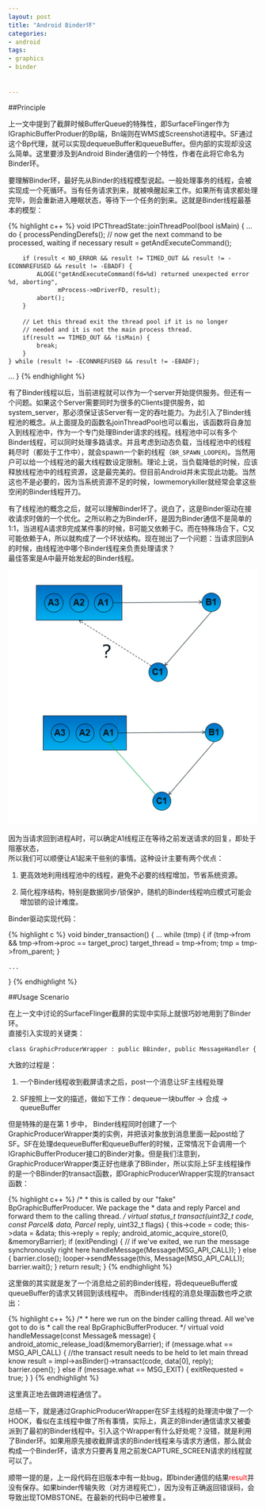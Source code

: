 ```yaml
---
layout: post
title: "Android Binder环"
categories:
- android
tags:
- graphics
- binder


---
```

##Principle

上一文中提到了截屏时候BufferQueue的特殊性，即SurfaceFlinger作为IGraphicBufferProduer的Bp端，Bn端则在WMS或Screenshot进程中。SF通过这个Bp代理，就可以实现dequeueBuffer和queueBuffer。但内部的实现却没这么简单。这里要涉及到Android Binder通信的一个特性，作者在此将它命名为Binder环。

要理解Binder环，最好先从Binder的线程模型说起。一般处理事务的线程，会被实现成一个死循环。当有任务请求到来，就被唤醒起来工作。如果所有请求都处理完毕，则会重新进入睡眠状态，等待下一个任务的到来。这就是Binder线程最基本的模型：

{% highlight c++ %}
void IPCThreadState::joinThreadPool(bool isMain)
{
...
    do {
        processPendingDerefs();
        // now get the next command to be processed, waiting if necessary
        result = getAndExecuteCommand();

        if (result < NO_ERROR && result != TIMED_OUT && result != -ECONNREFUSED && result != -EBADF) {
            ALOGE("getAndExecuteCommand(fd=%d) returned unexpected error %d, aborting",
                  mProcess->mDriverFD, result);
            abort();
        }
        
        // Let this thread exit the thread pool if it is no longer
        // needed and it is not the main process thread.
        if(result == TIMED_OUT && !isMain) {
            break;
        }
    } while (result != -ECONNREFUSED && result != -EBADF);
...
}
{% endhighlight %}

有了Binder线程以后，当前进程就可以作为一个server开始提供服务。但还有一个问题。如果这个Server需要同时为很多的Clients提供服务，如system_server，那必须保证该Server有一定的吞吐能力。为此引入了Binder线程池的概念。从上面提及的函数名joinThreadPool也可以看出，该函数将自身加入到线程池中，作为一个专门处理Binder请求的线程。线程池中可以有多个Binder线程，可以同时处理多路请求。并且考虑到动态负载，当线程池中的线程耗尽时（都处于工作中），就会spawn一个新的线程（`BR_SPAWN_LOOPER`)。当然用户可以给一个线程池的最大线程数设定限制。理论上说，当负载降低的时候，应该释放线程池中的线程资源，这是最完美的。但目前Android并未实现此功能。当然这也不是必要的，因为当系统资源不足的时候，lowmemorykiller就经常会拿这些空闲的Binder线程开刀。

有了线程池的概念之后，就可以理解Binder环了。说白了，这是Binder驱动在接收请求时做的一个优化。之所以称之为Binder环，是因为Binder通信不是简单的1:1，当进程A请求B完成某件事的时候，B可能又依赖于C。而在特殊场合下，C又可能依赖于A，所以就构成了一个环状结构。现在抛出了一个问题：当请求回到A的时候，由线程池中哪个Binder线程来负责处理请求？  
最佳答案是A中最开始发起的Binder线程。

![Alt text](/media/pic/14/binder-thread1.png)
![Alt text](/media/pic/14/binder-thread2.png)

因为当请求回到进程A时，可以确定A1线程正在等待之前发送请求的回复，即处于阻塞状态，  
所以我们可以顺便让A1起来干些别的事情。这种设计主要有两个优点：

1. 更高效地利用线程池中的线程，避免不必要的线程增加，节省系统资源。

2. 简化程序结构，特别是数据同步/锁保护，随机的Binder线程响应模式可能会增加锁的设计难度。

Binder驱动实现代码：

{% highlight c %}
void binder_transaction()
{
	...
	while (tmp) {
		if (tmp->from && tmp->from->proc == target_proc)
			target_thread = tmp->from;
		tmp = tmp->from_parent;
	}

	...
}
{% endhighlight %}

##Usage Scenario

在上一文中讨论的SurfaceFlinger截屏的实现中实际上就很巧妙地用到了Binder环。  
直接引入实现的关键类：

    class GraphicProducerWrapper : public BBinder, public MessageHandler {

大致的过程是：

1. 一个Binder线程收到截屏请求之后，post一个消息让SF主线程处理

2. SF按照上一文的描述，做如下工作：dequeue一块buffer -> 合成 -> queueBuffer

但是特殊的是在第 1 步中， Binder线程同时创建了一个GraphicProducerWrapper类的实例，并把该对象放到消息里面一起post给了SF。SF在处理dequeueBuffer和queueBuffer的时候，正常情况下会调用一个IGraphicBufferProducer接口的Binder对象。但是我们注意到，GraphicProducerWrapper类正好也继承了BBinder，所以实际上SF主线程操作的是一个BBinder的transact函数，即GraphicProducerWrapper实现的transact函数：

{% highlight c++ %}
    /*
     * this is called by our "fake" BpGraphicBufferProducer. We package the
     * data and reply Parcel and forward them to the calling thread.
     */
    virtual status_t transact(uint32_t code,
            const Parcel& data, Parcel* reply, uint32_t flags) {
        this->code = code;
        this->data = &data;
        this->reply = reply;
        android_atomic_acquire_store(0, &memoryBarrier);
        if (exitPending) {
            // if we've exited, we run the message synchronously right here
            handleMessage(Message(MSG_API_CALL));
        } else {
            barrier.close();
            looper->sendMessage(this, Message(MSG_API_CALL));
            barrier.wait();
        }
        return result;
    }
{% endhighlight %}


这里做的其实就是发了一个消息给之前的Binder线程，将dequeueBuffer或queueBuffer的请求又转回到该线程中。
而Binder线程的消息处理函数也呼之欲出：

{% highlight c++ %}
	/*
	 * here we run on the binder calling thread. All we've got to do is
	 * call the real BpGraphicBufferProducer.
	 */
    virtual void handleMessage(const Message& message) {
        android_atomic_release_load(&memoryBarrier);
        if (message.what == MSG_API_CALL) {
            //the transact result needs to be held to let main thread know
            result = impl->asBinder()->transact(code, data[0], reply);
            barrier.open();
        } else if (message.what == MSG_EXIT) {
            exitRequested = true;
        }
    }
{% endhighlight %}


这里真正地去做跨进程通信了。

总结一下，就是通过GraphicProducerWrapper在SF主线程的处理流中做了一个HOOK，看似在主线程中做了所有事情，实际上，真正的Binder通信请求又被委派到了最初的Binder线程中。引入这个Wrapper有什么好处呢？没错，就是利用了Binder环。如果用原先接收截屏请求的Binder线程来与请求方通信，那么就会构成一个Binder环，请求方只要再复用之前发CAPTURE_SCREEN请求的线程就可以了。

顺带一提的是，上一段代码在旧版本中有一处bug，即binder通信的结果<font color="red">result</font>并没有保存。如果binder传输失败（对方进程死亡），因为没有正确返回错误码，会导致出现TOMBSTONE。在最新的代码中已被修复。